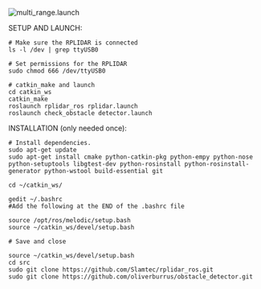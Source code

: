 ![multi_range.launch](https://lh3.googleusercontent.com/pw/AM-JKLV3EibqC1AEUmjvsQnpU55opvjySuAICHiBi0ocyqEG0bqpKUwbJl1gLrZtqBjCcOF3KQNt6Cp29-h46xTvx4GhL6pU-_BJ11kZAfAs99wtV4JlbNR_e7UWNVfWX978VoKkM2HXXeWoUVhi9rcN1U8uXQ=w960-h720-no?authuser=0)

SETUP AND LAUNCH:
```
# Make sure the RPLIDAR is connected
ls -l /dev | grep ttyUSB0

# Set permissions for the RPLIDAR
sudo chmod 666 /dev/ttyUSB0

# catkin_make and launch
cd catkin_ws
catkin_make
roslaunch rplidar_ros rplidar.launch
roslaunch check_obstacle detector.launch
```

INSTALLATION (only needed once):
```
# Install dependencies.
sudo apt-get update
sudo apt-get install cmake python-catkin-pkg python-empy python-nose python-setuptools libgtest-dev python-rosinstall python-rosinstall-generator python-wstool build-essential git

cd ~/catkin_ws/

gedit ~/.bashrc
#Add the following at the END of the .bashrc file

source /opt/ros/melodic/setup.bash
source ~/catkin_ws/devel/setup.bash

# Save and close

source ~/catkin_ws/devel/setup.bash
cd src
sudo git clone https://github.com/Slamtec/rplidar_ros.git
sudo git clone https://github.com/oliverburrus/obstacle_detector.git
```

